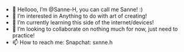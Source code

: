 - 👋 Hellooo, I’m @Sanne-H, you can call me Sanne! :)
- 👀 I’m interested in Anything to do with art of creating!
- 🌱 I’m currently learning this side of the internet/devices!
- 💞️ I’m looking to collaborate on nothing much for now, just need to practice!
- 📫 How to reach me:  Snapchat: sxnne.h

<!---
Sanne-H/Sanne-H is a ✨ special ✨ repository because its `README.md` (this file) appears on your GitHub profile.
You can click the Preview link to take a look at your changes.
--->
